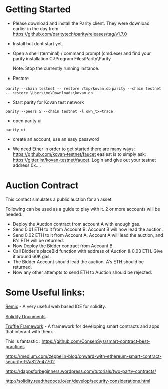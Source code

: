# Getting Started
* Please download and install the Parity client. 
  They were download earlier in the day from 
  https://github.com/paritytech/parity/releases/tag/v1.7.0

* Install but dont start yet.

* Open a shell (terminal) / command prompt (cmd.exe) and find your parity installation
  C:\Program Files\Parity\Parity

  Note: Stop the currently running instance.

* Restore

`parity --chain testnet -- restore /tmp/kovan.db`
`parity --chain testnet -- restore \Users\me\Downloads\kovan.db`

* Start parity for Kovan test network

`parity --peers 5 --chain testnet -l own_tx=trace`

* open parity ui

`parity ui`

* create an account, use an easy password

* We need Ether in order to get started
  there are many ways:
  https://github.com/kovan-testnet/faucet
  easiest is to simply ask: https://gitter.im/kovan-testnet/faucet.
  Login and give out your testnet address 0x....

# Auction Contract

This contact simulates a public auction for an asset. 

Following can be used as a guide to play with it. 2 or more accounts wiil be needed.

- Deploy the Auction contract from account A with enough gas.
- Send 0.01 ETH to it from Account B. Account B will now lead the auction.
- Send 0.02 ETH to it from Account A. Account A will lead the auction, and B's ETH will be returned.
- Now Deploy the Bidder contract from Account B.
- Call Bidder's placeBid function with address of Auction & 0.03 ETH. Give it around 60K gas.
- The Bidder Account should lead the auction. A's ETH should be returned.
- Now any other attempts to send ETH to Auction should be rejected.

# Some Useful links:

[Remix](https://remix.ethereum.org/) - A very useful web based IDE for solidity.

[Solidity Documents](http://solidity.readthedocs.io/en/latest/contracts.html)

[Truffle Framework](http://truffleframework.com/docs/getting_started/contracts) - A framework for developing smart contracts and apps that interact with them.

This is fantastic : https://github.com/ConsenSys/smart-contract-best-practices

https://medium.com/zeppelin-blog/onward-with-ethereum-smart-contract-security-97a827e47702 

https://dappsforbeginners.wordpress.com/tutorials/two-party-contracts/

http://solidity.readthedocs.io/en/develop/security-considerations.html
